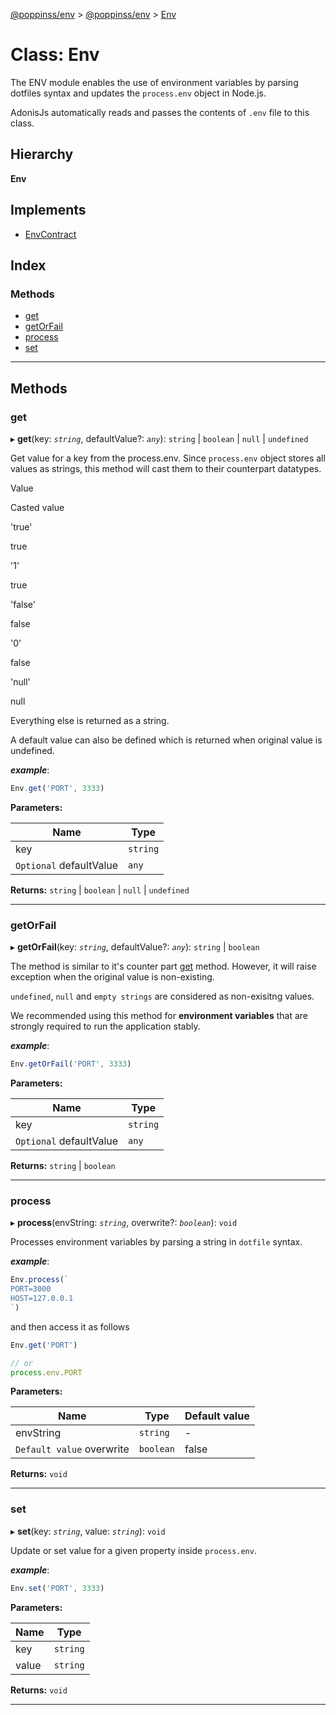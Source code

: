 [@poppinss/env](../README.md) > [@poppinss/env](../modules/_poppinss_env.md) > [Env](../classes/_poppinss_env.env.md)

# Class: Env

The ENV module enables the use of environment variables by parsing dotfiles syntax and updates the `process.env` object in Node.js.

AdonisJs automatically reads and passes the contents of `.env` file to this class.

## Hierarchy

**Env**

## Implements

* [EnvContract](../interfaces/_contracts_.envcontract.md)

## Index

### Methods

* [get](_poppinss_env.env.md#get)
* [getOrFail](_poppinss_env.env.md#getorfail)
* [process](_poppinss_env.env.md#process)
* [set](_poppinss_env.env.md#set)

---

## Methods

<a id="get"></a>

###  get

▸ **get**(key: *`string`*, defaultValue?: *`any`*): `string` \| `boolean` \| `null` \| `undefined`

Get value for a key from the process.env. Since `process.env` object stores all values as strings, this method will cast them to their counterpart datatypes.

Value

Casted value

'true'

true

'1'

true

'false'

false

'0'

false

'null'

null

Everything else is returned as a string.

A default value can also be defined which is returned when original value is undefined.

*__example__*:
 ```ts
Env.get('PORT', 3333)
```

**Parameters:**

| Name | Type |
| ------ | ------ |
| key | `string` |
| `Optional` defaultValue | `any` |

**Returns:** `string` \| `boolean` \| `null` \| `undefined`

___
<a id="getorfail"></a>

###  getOrFail

▸ **getOrFail**(key: *`string`*, defaultValue?: *`any`*): `string` \| `boolean`

The method is similar to it's counter part [get](_poppinss_env.env.md#get) method. However, it will raise exception when the original value is non-existing.

`undefined`, `null` and `empty strings` are considered as non-exisitng values.

We recommended using this method for **environment variables** that are strongly required to run the application stably.

*__example__*:
 ```ts
Env.getOrFail('PORT', 3333)
```

**Parameters:**

| Name | Type |
| ------ | ------ |
| key | `string` |
| `Optional` defaultValue | `any` |

**Returns:** `string` \| `boolean`

___
<a id="process"></a>

###  process

▸ **process**(envString: *`string`*, overwrite?: *`boolean`*): `void`

Processes environment variables by parsing a string in `dotfile` syntax.

*__example__*:
 ```ts
Env.process(`
 PORT=3000
 HOST=127.0.0.1
`)
```

and then access it as follows

```ts
Env.get('PORT')

// or
process.env.PORT
```

**Parameters:**

| Name | Type | Default value |
| ------ | ------ | ------ |
| envString | `string` | - |
| `Default value` overwrite | `boolean` | false |

**Returns:** `void`

___
<a id="set"></a>

###  set

▸ **set**(key: *`string`*, value: *`string`*): `void`

Update or set value for a given property inside `process.env`.

*__example__*:
 ```ts
Env.set('PORT', 3333)
```

**Parameters:**

| Name | Type |
| ------ | ------ |
| key | `string` |
| value | `string` |

**Returns:** `void`

___

